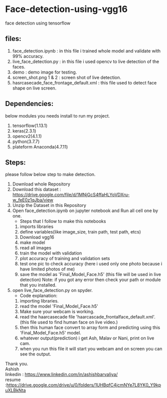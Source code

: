 # Face-detection-using-vgg16
face detection using tensorflow

## files:  

1) face_detection.ipynb : in this file i trained whole model and validate with 99% accuracy.
2) live_face_detection.py : in this file i used opencv to live detection of the faces.
3) demo : demo image for testing.
4) screen_shot.png 1 & 2 : screen shot of live detection.
5) hasrcasecade_face_frontage_default.xml : this file used to detect face shape on live screen.

## Dependencies:
below modules you needs install to run my project.
1) tensorflow(1.13.1)
2) keras(2.3.1)
3) opencv2(4.1.1)
4) python(3.7.7) 
5) plateform Anaconda(4.7.11) 

## Steps:
please follow below step to make detection.
1) Download whole Repository
2) Download this dataset : https://drive.google.com/file/d/1MNjGcS4ffaHLYoVDXru-w_feE0z1qJba/view
3) Unzip the Dataset in this Repository
4) Open face_detection.ipynb on jupyter notebook and Run all cell one by one. 
   - Steps that I follow to make this notebooks
    1) imports libraries
    2) define variables(like image_size, train path, test path, etcs)
    3) Download vgg16
    4) make model
    5) read all images
    6) train the model with validation
    7) plot accuracy of training and validation sets
    8) test one pic to check accuracy (here i used only one photo because i have limited photos of me)
    9) save the model as 'Final_Model_Face.h5' (this file will be used in live detection)
    Note: if you got any error then check your path or module that you installed.
5) open live_face_detection.py on spyder.
    - Code explanation:
    1) importing libraries.
    2) read the model 'Final_Model_Face.h5'
    3) Make sure your webcam is working.
    4) read the haarcasecade file 'haarcascade_frontalface_default.xml'.(this file used to find human face on live video.)
    5) then this human face convert to array form and predicting using this 'Final_Model_Face.h5' model.
    6) whatever output(prediction) i get Ash, Malav or Nani, print on live cam.
    7) when you run this file it will start you webcam and on screen you can see the output.
    

Thank you.  
Ashish  
linkedin : https://www.linkedin.com/in/ashishbarvaliya/  
resume :https://drive.google.com/drive/u/0/folders/1UHBqfC4jcmNYe7L8YK0_Y9kpuXLBkNta  
